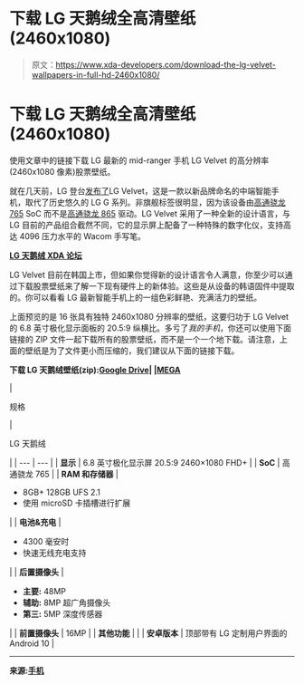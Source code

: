 # 下载 LG 天鹅绒全高清壁纸(2460x1080)

> 原文：<https://www.xda-developers.com/download-the-lg-velvet-wallpapers-in-full-hd-2460x1080/>

# 下载 LG 天鹅绒全高清壁纸(2460x1080)

使用文章中的链接下载 LG 最新的 mid-ranger 手机 LG Velvet 的高分辨率(2460x1080 像素)股票壁纸。

就在几天前，LG 登台[发布了](https://www.xda-developers.com/lg-velvet-unveiled-qualcomm-snapdragon-765-stylus-support/)LG Velvet，这是一款以新品牌命名的中端智能手机，取代了历史悠久的 LG G 系列。非旗舰标签很明显，因为该设备由[高通骁龙 765](https://www.xda-developers.com/qualcomm-snapdragon-765-processor-specifications-features/) SoC 而不是[高通骁龙 865](https://www.xda-developers.com/qualcomm-snapdragon-865-processor-specifications-features/) 驱动。LG Velvet 采用了一种全新的设计语言，与 LG 目前的产品组合截然不同，它的显示屏上配备了一种特殊的数字化仪，支持高达 4096 压力水平的 Wacom 手写笔。

**[LG 天鹅绒 XDA 论坛](https://forum.xda-developers.com/lg-velvet)**

LG Velvet 目前在韩国上市，但如果你觉得新的设计语言令人满意，你至少可以通过下载股票壁纸来了解一下现有硬件上的新体验。这些是从设备的韩语固件中提取的。你可以看看 LG 最新智能手机上的一组色彩鲜艳、充满活力的壁纸。

上面预览的是 16 张具有独特 2460x1080 分辨率的壁纸，这要归功于 LG Velvet 的 6.8 英寸极化显示面板的 20.5:9 纵横比。多亏了*我的手机*，你还可以使用下面链接的 ZIP 文件一起下载所有的股票壁纸，而不是一个一个地下载。请注意，上面的壁纸是为了文件更小而压缩的，我们建议从下面的链接下载。

**下载 LG 天鹅绒壁纸(zip):[Google Drive](https://drive.google.com/file/d/1JbUFTOk7j6QuWZmtT-8jWsOH4-lBqBj6/view?usp=sharing)| |[MEGA](https://mega.nz/file/gpoRDIIS#yi3YwiKY_BeCPsDSA-hokyv482O0QSwgIUYmm3Cciwc)**

| 

规格

 | 

LG 天鹅绒

 |
| --- | --- |
| **显示** | 6.8 英寸极化显示屏 20.5:9 2460×1080 FHD+ |
| **SoC** | 高通骁龙 765 |
| **RAM 和存储器** | 

*   8GB+ 128GB UFS 2.1
*   使用 microSD 卡插槽进行扩展

 |
| **电池&充电** | 

*   4300 毫安时
*   快速无线充电支持

 |
| **后置摄像头** | 

*   **主要:** 48MP
*   **辅助:** 8MP 超广角摄像头
*   **第三:** 5MP 深度传感器

 |
| **前置摄像头** | 16MP |
| **其他功能** |  |
| **安卓版本** | 顶部带有 LG 定制用户界面的 Android 10 |

* * *

**来源:[手机](https://www.mylgphones.com/lg-velvet-stock-wallpapers-free-download.html)**